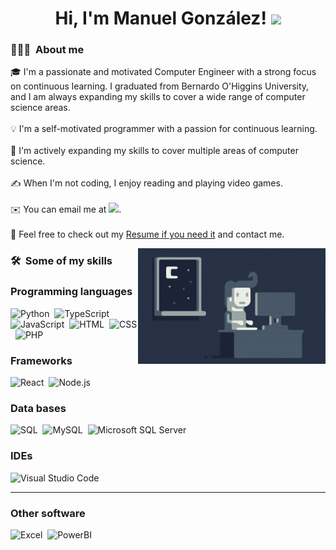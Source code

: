 <h1 align="center">
Hi, I'm Manuel González!
	<a href="https://github.com/Manolith" target="_self">
		<img src="https://media.giphy.com/media/hvRJCLFzcasrR4ia7z/giphy.gif" width="30">
	</a>
</h1>


### 👨🏻‍💻 &nbsp;About me

🎓&nbsp;I'm a passionate and motivated Computer Engineer with a strong focus on continuous learning. I graduated from Bernardo O'Higgins University, and I am always expanding my skills to cover a wide range of computer science areas.\
\
💡&nbsp;I'm a self-motivated programmer with a passion for continuous learning.\
\
🌱&nbsp;I'm actively expanding my skills to cover multiple areas of computer science.\
\
✍️&nbsp;When I'm not coding, I enjoy reading and playing video games.  \
\
✉️&nbsp;You can email me at <a href="mailto:manulgb.mg@gmail.com"><img src="https://img.shields.io/badge/-manulgb.mg@gmail.com-D14836?style=flat&logo=Gmail&logoColor=white"/></a>.\
\
📄&nbsp;Feel free to check out my [Resume if you need it](https://github.com/Manolith/Presentaci-n/blob/main/_CVMGB.docx.pdf) and contact me.

<img alt="Night Coding" src="https://raw.githubusercontent.com/AVS1508/AVS1508/master/assets/Night-Coding.gif" align="right"/>

### 🛠 &nbsp;Some of my skills
### Programming languages
![Python](https://img.shields.io/badge/-Python-05122A?style=flat&logo=python)&nbsp;
![TypeScript](https://img.shields.io/badge/TypeScript-3178C6?logo=typescript&logoColor=white&style=for-the-badge)&nbsp;
![JavaScript](https://img.shields.io/badge/-JavaScript-05122A?style=flat&logo=javascript)&nbsp;
![HTML](https://img.shields.io/badge/-HTML-05122A?style=flat&logo=HTML5)&nbsp;
![CSS](https://img.shields.io/badge/-CSS-05122A?style=flat&logo=CSS3&logoColor=1572B6)&nbsp;
![PHP](https://img.shields.io/badge/PHP-777BB4?logo=php&logoColor=white&style=for-the-badge)

### Frameworks
![React](https://img.shields.io/badge/-React-05122A?style=flat&logo=react)&nbsp;
![Node.js](https://img.shields.io/badge/-Node.js-05122A?style=flat&logo=node.js)&nbsp;

### Data bases
![SQL](https://img.shields.io/badge/SQL-000000?style=flat&logo=sql&logoColor=white)&nbsp;
![MySQL](https://img.shields.io/badge/mysql-%2300f.svg?style=flat&logo=mysql&logoColor=white)&nbsp;
![Microsoft SQL Server](https://img.shields.io/badge/Microsoft%20SQL%20Server-CC2927?style=flat&logo=microsoft-sql-server&logoColor=white)

### IDEs
![Visual Studio Code](https://img.shields.io/badge/-Visual%20Studio%20Code-05122A?style=flat&logo=visual-studio-code&logoColor=007ACC)&nbsp;

---

### Other software
![Excel](https://img.shields.io/badge/Microsoft_Excel-217346?style=flat&logo=microsoft-excel&logoColor=white)&nbsp;
![PowerBI](https://img.shields.io/badge/Power_BI-FFBE00?style=flat&logo=Power-BI&logoColor=white)

